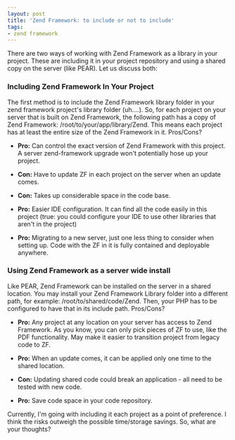 ```yaml
---
layout: post
title: 'Zend Framework: to include or not to include'
tags:
- zend framework
---
```

There are two ways of working with Zend Framework as a library in your project.  These are including it in your project repository and using a shared copy on the server (like PEAR).  Let us discuss both:

### Including Zend Framework In Your Project

The first method is to include the Zend Framework library folder in your zend framework project's library folder (uh....).  So, for each project on your server that is built on Zend Framework, the following path has a copy of Zend Framework:  /root/to/your/app/library/Zend.  This means each project has at least the entire size of the Zend Framework in it.  Pros/Cons?

  * **Pro:** Can control the exact version of Zend Framework with this project.  A server zend-framework upgrade won't potentially hose up your project.

  * **Con:** Have to update ZF in each project on the server when an update comes.

  * **Con:** Takes up considerable space in the code base.

  * **Pro:** Easier IDE configuration.  It can find all the code easily in this project (true: you could configure your IDE to use other libraries that aren't in the project)

  * **Pro:** Migrating to a new server, just one less thing to consider when setting up.  Code with the ZF in it is fully contained and deployable anywhere.

### Using Zend Framework as a server wide install

Like PEAR, Zend Framework can be installed on the server in a shared location.  You may install your Zend Framework Library folder into a different path, for example: /root/to/shared/code/Zend.  Then, your PHP has to be configured to have that in its include path.  Pros/Cons?

  * **Pro:** Any project at any location on your server has access to Zend Framework.  As you know, you can only pick pieces of ZF to use, like the PDF functionality.  May make it easier to transition project from legacy code to ZF.

  * **Pro:** When an update comes, it can be applied only one time to the shared location.

  * **Con:** Updating shared code could break an application - all need to be tested with new code.

  * **Pro:** Save code space in your code repository.

Currently, I'm going with including it each project as a point of preference.  I think the risks outweigh the possible time/storage savings.  So, what are your thoughts?

